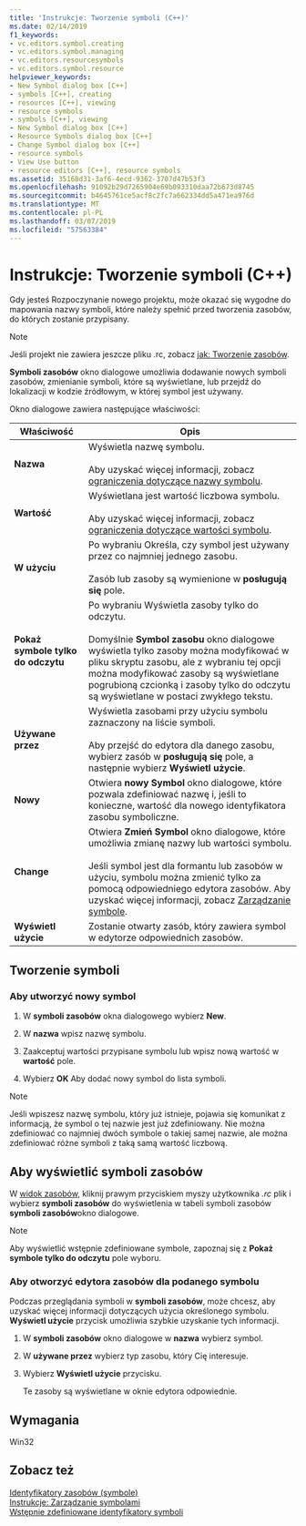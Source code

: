 ```yaml
---
title: 'Instrukcje: Tworzenie symboli (C++)'
ms.date: 02/14/2019
f1_keywords:
- vc.editors.symbol.creating
- vc.editors.symbol.managing
- vc.editors.resourcesymbols
- vc.editors.symbol.resource
helpviewer_keywords:
- New Symbol dialog box [C++]
- symbols [C++], creating
- resources [C++], viewing
- resource symbols
- symbols [C++], viewing
- New Symbol dialog box [C++]
- Resource Symbols dialog box [C++]
- Change Symbol dialog box [C++]
- resource symbols
- View Use button
- resource editors [C++], resource symbols
ms.assetid: 35168d31-3af6-4ecd-9362-3707d47b53f3
ms.openlocfilehash: 91092b29d7265904e69b093310daa72b673d8745
ms.sourcegitcommit: b4645761ce5acf8c2fc7a662334dd5a471ea976d
ms.translationtype: MT
ms.contentlocale: pl-PL
ms.lasthandoff: 03/07/2019
ms.locfileid: "57563384"
---
```

# <a name="how-to-create-symbols-c"></a>Instrukcje: Tworzenie symboli (C++)

Gdy jesteś Rozpoczynanie nowego projektu, może okazać się wygodne do mapowania nazwy symboli, które należy spełnić przed tworzenia zasobów, do których zostanie przypisany.

> [!NOTE]
> Jeśli projekt nie zawiera jeszcze pliku .rc, zobacz [jak: Tworzenie zasobów](../windows/how-to-create-a-resource-script-file.md).

**Symboli zasobów** okno dialogowe umożliwia dodawanie nowych symboli zasobów, zmienianie symboli, które są wyświetlane, lub przejdź do lokalizacji w kodzie źródłowym, w której symbol jest używany.

Okno dialogowe zawiera następujące właściwości:

|Właściwość|Opis|
|--------------------------|------------------------------------------|
|**Nazwa**|Wyświetla nazwę symbolu.<br/><br/>Aby uzyskać więcej informacji, zobacz [ograniczenia dotyczące nazwy symbolu](../windows/symbol-name-restrictions.md).|
|**Wartość**|Wyświetlana jest wartość liczbowa symbolu.<br/><br/>Aby uzyskać więcej informacji, zobacz [ograniczenia dotyczące wartości symbolu](../windows/symbol-value-restrictions.md).|
|**W użyciu**|Po wybraniu Określa, czy symbol jest używany przez co najmniej jednego zasobu.<br/><br/>Zasób lub zasoby są wymienione w **posługują się** pole.|
|**Pokaż symbole tylko do odczytu**|Po wybraniu Wyświetla zasoby tylko do odczytu.<br/><br/>Domyślnie **Symbol zasobu** okno dialogowe wyświetla tylko zasoby można modyfikować w pliku skryptu zasobu, ale z wybraniu tej opcji można modyfikować zasoby są wyświetlane pogrubioną czcionką i zasoby tylko do odczytu są wyświetlane w postaci zwykłego tekstu.|
|**Używane przez**|Wyświetla zasobami przy użyciu symbolu zaznaczony na liście symboli.<br/><br/>Aby przejść do edytora dla danego zasobu, wybierz zasób w **posługują się** pole, a następnie wybierz **Wyświetl użycie**.|
|**Nowy**|Otwiera **nowy Symbol** okno dialogowe, które pozwala zdefiniować nazwę i, jeśli to konieczne, wartość dla nowego identyfikatora zasobu symboliczne.|
|**Change**|Otwiera **Zmień Symbol** okno dialogowe, które umożliwia zmianę nazwy lub wartości symbolu.<br/><br/>Jeśli symbol jest dla formantu lub zasobów w użyciu, symbolu można zmienić tylko za pomocą odpowiedniego edytora zasobów. Aby uzyskać więcej informacji, zobacz [Zarządzanie symbole](../windows/changing-unassigned-symbols.md).|
|**Wyświetl użycie**|Zostanie otwarty zasób, który zawiera symbol w edytorze odpowiednich zasobów.|

## <a name="create-symbols"></a>Tworzenie symboli

### <a name="to-create-a-new-symbol"></a>Aby utworzyć nowy symbol

1. W **symboli zasobów** okna dialogowego wybierz **New**.

1. W **nazwa** wpisz nazwę symbolu.

1. Zaakceptuj wartości przypisane symbolu lub wpisz nową wartość w **wartość** pole.

1. Wybierz **OK** Aby dodać nowy symbol do lista symboli.

> [!NOTE]
> Jeśli wpiszesz nazwę symbolu, który już istnieje, pojawia się komunikat z informacją, że symbol o tej nazwie jest już zdefiniowany. Nie można zdefiniować co najmniej dwóch symbole o takiej samej nazwie, ale można zdefiniować różne symboli z taką samą wartość liczbową.

## <a name="to-view-resource-symbols"></a>Aby wyświetlić symboli zasobów

W [widok zasobów](/windows/how-to-create-a-resource-script-file#create-resources), kliknij prawym przyciskiem myszy użytkownika *.rc* plik i wybierz **symboli zasobów** do wyświetlenia w tabeli symboli zasobów **symboli zasobów**okno dialogowe.

> [!NOTE]
> Aby wyświetlić wstępnie zdefiniowane symbole, zapoznaj się z **Pokaż symbole tylko do odczytu** pole wyboru.

### <a name="to-open-the-resource-editor-for-a-given-symbol"></a>Aby otworzyć edytora zasobów dla podanego symbolu

Podczas przeglądania symboli w **symboli zasobów**, może chcesz, aby uzyskać więcej informacji dotyczących użycia określonego symbolu. **Wyświetl użycie** przycisk umożliwia szybkie uzyskanie tych informacji.

1. W **symboli zasobów** okno dialogowe w **nazwa** wybierz symbol.

1. W **używane przez** wybierz typ zasobu, który Cię interesuje.

1. Wybierz **Wyświetl użycie** przycisku.

   Te zasoby są wyświetlane w oknie edytora odpowiednie.

## <a name="requirements"></a>Wymagania

Win32

## <a name="see-also"></a>Zobacz też

[Identyfikatory zasobów (symbole)](../windows/symbols-resource-identifiers.md)<br/>
[Instrukcje: Zarządzanie symbolami](../windows/changing-a-symbol-or-symbol-name-id.md)<br/>
[Wstępnie zdefiniowane identyfikatory symboli](../windows/predefined-symbol-ids.md)<br/>